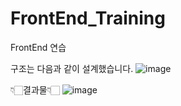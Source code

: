 # FrontEnd_Training
FrontEnd 연습


구조는 다음과 같이 설계했습니다.
![image](https://user-images.githubusercontent.com/78328183/209096537-97d0d5ed-0a98-4089-98e6-fad62ea97efc.png)

👇🏻결과물👇🏻
![image](https://user-images.githubusercontent.com/78328183/209095880-5d347415-b09c-4bb4-9e7b-2ade087bd2f1.png)

